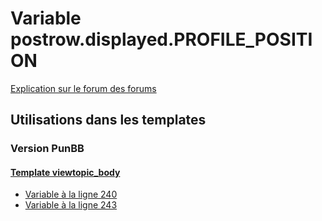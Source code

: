 # Variable postrow.displayed.PROFILE_POSITION
[Explication sur le forum des forums](http://forum.forumactif.com/t294113-listing-des-variables#postrow.displayed.PROFILE_POSITION)
## Utilisations dans les templates
### Version PunBB
#### [Template viewtopic_body](punbb/viewtopic_body.md)
* [Variable à la ligne 240](../punbb/viewtopic_body.tpl#L240)
* [Variable à la ligne 243](../punbb/viewtopic_body.tpl#L243)